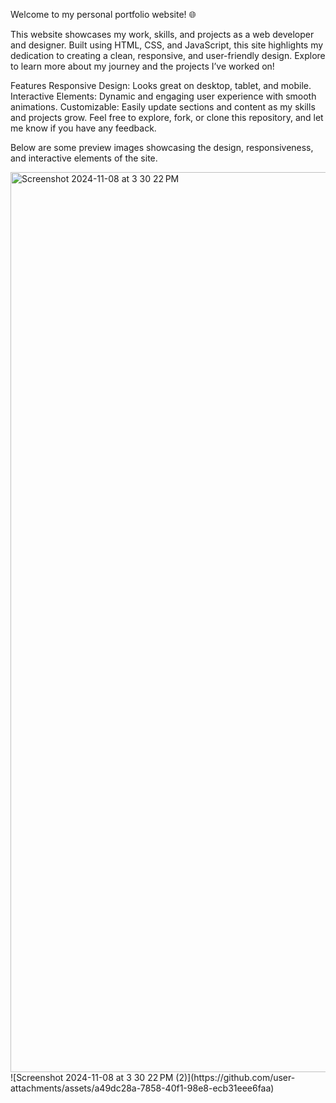 Welcome to my personal portfolio website! 🌐

This website showcases my work, skills, and projects as a web developer and designer. Built using HTML, CSS, and JavaScript, this site highlights my dedication to creating a clean, responsive, and user-friendly design. Explore to learn more about my journey and the projects I’ve worked on!

Features
Responsive Design: Looks great on desktop, tablet, and mobile.
Interactive Elements: Dynamic and engaging user experience with smooth animations.
Customizable: Easily update sections and content as my skills and projects grow.
Feel free to explore, fork, or clone this repository, and let me know if you have any feedback.

Below are some preview images showcasing the design, responsiveness, and interactive elements of the site.

<img width="1440" alt="Screenshot 2024-11-08 at 3 30 22 PM" src="https://github.com/user-attachments/assets/84c13d7a-eaef-44e7-aecc-75bc47a189b6">
![Screenshot 2024-11-08 at 3 30 22 PM (2)](https://github.com/user-attachments/assets/a49dc28a-7858-40f1-98e8-ecb31eee6faa)

